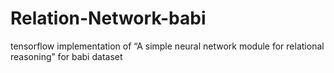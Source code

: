 # Relation-Network-babi
tensorflow implementation of “A simple neural network module for relational reasoning” for babi dataset
